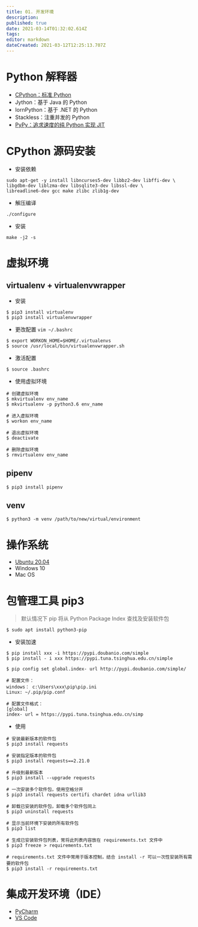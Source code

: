 ```yaml
---
title: 01. 开发环境
description: 
published: true
date: 2021-03-14T01:32:02.614Z
tags: 
editor: markdown
dateCreated: 2021-03-12T12:25:13.707Z
---
```


# Python 解释器

- [CPython：标准 Python](https://www.python.org/downloads/)
- Jython：基于 Java 的 Python
- IornPython：基于 .NET 的 Python
- Stackless：注重并发的 Python
- [PyPy：追求速度的纯 Python 实现 JIT](https://www.pypy.org/)

# CPython 源码安装

- 安装依赖

```shell
sudo apt-get -y install libncurses5-dev libbz2-dev libffi-dev \ 
libgdbm-dev liblzma-dev libsqlite3-dev libssl-dev \
libreadline6-dev gcc make zlibc zlib1g-dev
```

- 解压编译

```shell
./configure
```

- 安装

```shell
make -j2 -s
```

# 虚拟环境

## virtualenv + virtualenvwrapper

- 安装

```shell
$ pip3 install virtualenv
$ pip3 install virtualenvwrapper
```

- 更改配置 `vim ~/.bashrc`

```shell
$ export WORKON_HOME=$HOME/.virtualenvs
$ source /usr/local/bin/virtualenvwrapper.sh
```

- 激活配置

```shell
$ source .bashrc 
```

- 使用虚拟环境

```shell
# 创建虚拟环境
$ mkvirtualenv env_name
$ mkvirtualenv -p python3.6 env_name

# 进入虚拟环境
$ workon env_name

# 退出虚拟环境
$ deactivate

# 删除虚拟环境
$ rmvirtualenv env_name
```

## pipenv

```shell
$ pip3 install pipenv
```

## venv

```shell
$ python3 -m venv /path/to/new/virtual/environment
```

# 操作系统

- [Ubuntu 20.04](https://ubuntu.com/download/desktop)
- Windows 10
- Mac OS


# 包管理工具 pip3

> 默认情况下 pip 将从 Python Package Index 查找及安装软件包

```shell
$ sudo apt install python3-pip
```

- 安装加速

```shell
$ pip install xxx -i https://pypi.doubanio.com/simple
$ pip install - i xxx https://pypi.tuna.tsinghua.edu.cn/simple

$ pip config set global.index- url http://pypi.doubanio.com/simple/
```

```shell
# 配置文件：
windows： c:\Users\xxx\pip\pip.ini
Linux: ~/.pip/pip.conf

# 配置文件格式：
[global]
index- url = https://pypi.tuna.tsinghua.edu.cn/simp
```

- 使用

```shell
# 安装最新版本的软件包
$ pip3 install requests

# 安装指定版本的软件包
$ pip3 install requests==2.21.0

# 升级到最新版本
$ pip3 install --upgrade requests

# 一次安装多个软件包，使用空格分开
$ pip3 install requests certifi chardet idna urllib3

# 卸载已安装的软件包，卸载多个软件包同上
$ pip3 uninstall requests

# 显示当前环境下安装的所有软件包
$ pip3 list

# 生成已安装软件包列表，常将此列表内容放在 requirements.txt 文件中
$ pip3 freeze > requirements.txt

# requirements.txt 文件中常用于版本控制，结合 install -r 可以一次性安装所有需要的软件包
$ pip3 install -r requirements.txt
```

# 集成开发环境（IDE）

- [PyCharm](https://www.jetbrains.com/pycharm/)
- [VS Code](https://code.visualstudio.com/)

